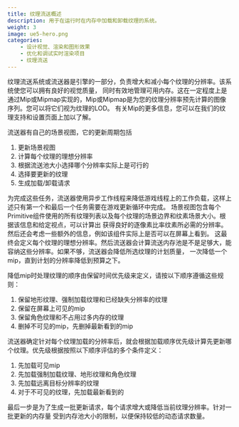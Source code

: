```yaml
---
title: 纹理流送概述
description: 用于在运行时在内存中加载和卸载纹理的系统。
weight: 3
image: ue5-hero.png
categories:
    - 设计视觉、渲染和图形效果
    - 优化和调试实时渲染项目
    - 纹理流送
---
```

纹理流送系统或流送器是引擎的一部分，负责增大和减小每个纹理的分辨率。该系统使您可以拥有良好的视觉质量， 同时有效地管理可用内存。这在一定程度上是通过Mip或Mipmap实现的，Mip或Mipmap是为您的纹理分辨率预先计算的图像序列。您可以将它们视为纹理的LOD。 有关Mip的更多信息，您可以在我们的纹理支持和设置页面上加以了解。

流送器有自己的场景视图，它的更新周期包括

1. 更新场景视图
2. 计算每个纹理的理想分辨率
3. 根据流送池大小选择哪个分辨率实际上是可行的
4. 选择要更新的纹理
5. 生成加载/卸载请求

为完成这些任务，流送器使用异步工作线程来降低游戏线程上的工作负载，这样上述只有第一个和最后一个任务需要在游戏更新循环中完成。 场景视图包含每个Primitive组件使用的所有纹理列表以及每个纹理的场景边界和纹素场景大小。根据该信息和给定视点，可以计算出 获得良好的逐像素比率纹素所必需的分辨率。然后还会考虑一些额外的信息，例如该组件实际上是否可以在屏幕上看到。 这最终会定义每个纹理的理想分辨率。然后流送器会计算流送内存池是不是足够大，能容纳这些分辨率。如果不够，流送器会降低所选纹理的计划质量， 一次降低一个mip，直到计划的分辨率降低到预算之下。

降低mip时处理纹理的顺序由保留时间优先级来定义，请按以下顺序遵循这些规则：

1. 保留地形纹理、强制加载纹理和已经缺失分辨率的纹理
2. 保留在屏幕上可见的mip
3. 保留角色纹理和不占用过多内存的纹理
4. 删掉不可见的mip，先删掉最新看到的mip

流送器确定针对每个纹理加载的分辨率后，就会根据加载顺序优先级计算先更新哪个纹理。优先级根据按照以下顺序评估的多个条件定义：

1. 先加载可见mip
2. 先加载强制加载纹理、地形纹理和角色纹理
3. 先加载远离目标分辨率的纹理
4. 对于不可见的纹理，先加载最新看到的

最后一步是为了生成一批更新请求，每个请求增大或降低当前纹理分辨率。针对一批更新的内存量 受到内存池大小的限制，以便保持较低的动态请求数量。